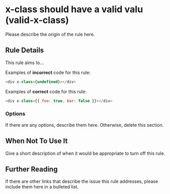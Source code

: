 # x-class should have a valid valu (valid-x-class)

Please describe the origin of the rule here.


## Rule Details

This rule aims to...

Examples of **incorrect** code for this rule:

```js
<div x-class={undefined}></div>
```

Examples of **correct** code for this rule:

```js
<div x-class={{ foo: true, bar: false }}></div>
```

### Options

If there are any options, describe them here. Otherwise, delete this section.

## When Not To Use It

Give a short description of when it would be appropriate to turn off this rule.

## Further Reading

If there are other links that describe the issue this rule addresses, please include them here in a bulleted list.
